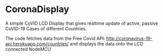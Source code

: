 # CoronaDisplay
A simple CoVID LCD Display that gives realtime update of active, passive CoVID-19 Cases of different Countries.

The code fetches data from the Free Covid API: http://coronavirus-19-api.herokuapp.com/countries/
and displays the data onto the LCD connected NodeMCU

